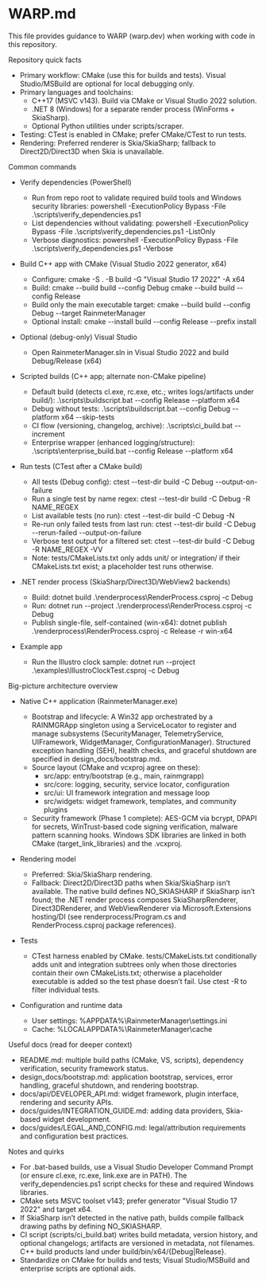 # WARP.md

This file provides guidance to WARP (warp.dev) when working with code in this repository.

Repository quick facts
- Primary workflow: CMake (use this for builds and tests). Visual Studio/MSBuild are optional for local debugging only.
- Primary languages and toolchains:
  - C++17 (MSVC v143). Build via CMake or Visual Studio 2022 solution.
  - .NET 8 (Windows) for a separate render process (WinForms + SkiaSharp).
  - Optional Python utilities under scripts/scraper.
- Testing: CTest is enabled in CMake; prefer CMake/CTest to run tests.
- Rendering: Preferred renderer is Skia/SkiaSharp; fallback to Direct2D/Direct3D when Skia is unavailable.

Common commands
- Verify dependencies (PowerShell)
  - Run from repo root to validate required build tools and Windows security libraries:
    powershell -ExecutionPolicy Bypass -File .\scripts\verify_dependencies.ps1
  - List dependencies without validating:
    powershell -ExecutionPolicy Bypass -File .\scripts\verify_dependencies.ps1 -ListOnly
  - Verbose diagnostics:
    powershell -ExecutionPolicy Bypass -File .\scripts\verify_dependencies.ps1 -Verbose

- Build C++ app with CMake (Visual Studio 2022 generator, x64)
  - Configure:
    cmake -S . -B build -G "Visual Studio 17 2022" -A x64
  - Build:
    cmake --build build --config Debug
    cmake --build build --config Release
  - Build only the main executable target:
    cmake --build build --config Debug --target RainmeterManager
  - Optional install:
    cmake --install build --config Release --prefix install

- Optional (debug-only) Visual Studio
  - Open RainmeterManager.sln in Visual Studio 2022 and build Debug/Release (x64)

- Scripted builds (C++ app; alternate non-CMake pipeline)
  - Default build (detects cl.exe, rc.exe, etc.; writes logs/artifacts under build/):
    .\scripts\buildscript.bat --config Release --platform x64
  - Debug without tests:
    .\scripts\buildscript.bat --config Debug --platform x64 --skip-tests
  - CI flow (versioning, changelog, archive):
    .\scripts\ci_build.bat --increment
  - Enterprise wrapper (enhanced logging/structure):
    .\scripts\enterprise_build.bat --config Release --platform x64

- Run tests (CTest after a CMake build)
  - All tests (Debug config):
    ctest --test-dir build -C Debug --output-on-failure
  - Run a single test by name regex:
    ctest --test-dir build -C Debug -R NAME_REGEX
  - List available tests (no run):
    ctest --test-dir build -C Debug -N
  - Re-run only failed tests from last run:
    ctest --test-dir build -C Debug --rerun-failed --output-on-failure
  - Verbose test output for a filtered set:
    ctest --test-dir build -C Debug -R NAME_REGEX -VV
  - Note: tests/CMakeLists.txt only adds unit/ or integration/ if their CMakeLists.txt exist; a placeholder test runs otherwise.

- .NET render process (SkiaSharp/Direct3D/WebView2 backends)
  - Build:
    dotnet build .\renderprocess\RenderProcess.csproj -c Debug
  - Run:
    dotnet run --project .\renderprocess\RenderProcess.csproj -c Debug
  - Publish single-file, self-contained (win-x64):
    dotnet publish .\renderprocess\RenderProcess.csproj -c Release -r win-x64

- Example app
  - Run the Illustro clock sample:
    dotnet run --project .\examples\IllustroClockTest.csproj -c Debug

Big-picture architecture overview
- Native C++ application (RainmeterManager.exe)
  - Bootstrap and lifecycle: A Win32 app orchestrated by a RAINMGRApp singleton using a ServiceLocator to register and manage subsystems (SecurityManager, TelemetryService, UIFramework, WidgetManager, ConfigurationManager). Structured exception handling (SEH), health checks, and graceful shutdown are specified in design_docs/bootstrap.md.
  - Source layout (CMake and vcxproj agree on these):
    - src/app: entry/bootstrap (e.g., main, rainmgrapp)
    - src/core: logging, security, service locator, configuration
    - src/ui: UI framework integration and message loop
    - src/widgets: widget framework, templates, and community plugins
  - Security framework (Phase 1 complete): AES-GCM via bcrypt, DPAPI for secrets, WinTrust-based code signing verification, malware pattern scanning hooks. Windows SDK libraries are linked in both CMake (target_link_libraries) and the .vcxproj.

- Rendering model
  - Preferred: Skia/SkiaSharp rendering.
  - Fallback: Direct2D/Direct3D paths when Skia/SkiaSharp isn’t available. The native build defines NO_SKIASHARP if SkiaSharp isn’t found; the .NET render process composes SkiaSharpRenderer, Direct3DRenderer, and WebViewRenderer via Microsoft.Extensions hosting/DI (see renderprocess/Program.cs and RenderProcess.csproj package references).

- Tests
  - CTest harness enabled by CMake. tests/CMakeLists.txt conditionally adds unit and integration subtrees only when those directories contain their own CMakeLists.txt; otherwise a placeholder executable is added so the test phase doesn’t fail. Use ctest -R to filter individual tests.

- Configuration and runtime data
  - User settings: %APPDATA%\RainmeterManager\settings.ini
  - Cache: %LOCALAPPDATA%\RainmeterManager\cache

Useful docs (read for deeper context)
- README.md: multiple build paths (CMake, VS, scripts), dependency verification, security framework status.
- design_docs/bootstrap.md: application bootstrap, services, error handling, graceful shutdown, and rendering bootstrap.
- docs/api/DEVELOPER_API.md: widget framework, plugin interface, rendering and security APIs.
- docs/guides/INTEGRATION_GUIDE.md: adding data providers, Skia-based widget development.
- docs/guides/LEGAL_AND_CONFIG.md: legal/attribution requirements and configuration best practices.

Notes and quirks
- For .bat-based builds, use a Visual Studio Developer Command Prompt (or ensure cl.exe, rc.exe, link.exe are in PATH). The verify_dependencies.ps1 script checks for these and required Windows libraries.
- CMake sets MSVC toolset v143; prefer generator "Visual Studio 17 2022" and target x64.
- If SkiaSharp isn’t detected in the native path, builds compile fallback drawing paths by defining NO_SKIASHARP.
- CI script (scripts/ci_build.bat) writes build metadata, version history, and optional changelogs; artifacts are versioned in metadata, not filenames. C++ build products land under build/bin/x64/{Debug|Release}.
- Standardize on CMake for builds and tests; Visual Studio/MSBuild and enterprise scripts are optional aids.

